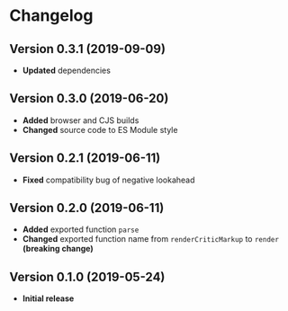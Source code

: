 # Changelog

## Version 0.3.1 (2019-09-09)

- **Updated** dependencies

## Version 0.3.0 (2019-06-20)

- **Added** browser and CJS builds
- **Changed** source code to ES Module style

## Version 0.2.1 (2019-06-11)

- **Fixed** compatibility bug of negative lookahead

## Version 0.2.0 (2019-06-11)

- **Added** exported function `parse`
- **Changed** exported function name from `renderCriticMarkup` to `render` **(breaking change)**

## Version 0.1.0 (2019-05-24)

- **Initial release**
